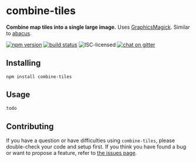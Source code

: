 # combine-tiles

**Combine map tiles into a single large image.** Uses [GraphicsMagick](https://www.npmjs.com/package/gm). Similar to [abacus](https://github.com/mapbox/abaculus#abaculus).

[![npm version](https://img.shields.io/npm/v/combine-tiles.svg)](https://www.npmjs.com/package/combine-tiles)
[![build status](https://img.shields.io/travis/derhuerst/combine-tiles.svg)](https://travis-ci.org/derhuerst/combine-tiles)
![ISC-licensed](https://img.shields.io/github/license/derhuerst/combine-tiles.svg)
[![chat on gitter](https://badges.gitter.im/derhuerst.svg)](https://gitter.im/derhuerst)


## Installing

```shell
npm install combine-tiles
```


## Usage

```js
todo
```


## Contributing

If you have a question or have difficulties using `combine-tiles`, please double-check your code and setup first. If you think you have found a bug or want to propose a feature, refer to [the issues page](https://github.com/derhuerst/combine-tiles/issues).
